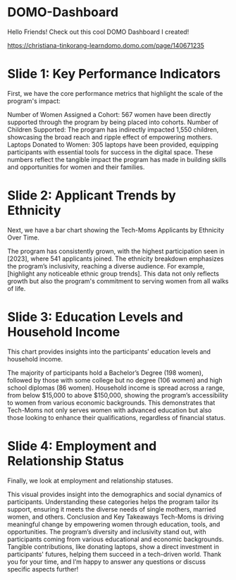 # DOMO-Dashboard
Hello Friends! Check out this cool DOMO Dashboard I created! 

https://christiana-tinkorang-learndomo.domo.com/page/140671235

# Slide 1: Key Performance Indicators

First, we have the core performance metrics that highlight the scale of the program's impact:

Number of Women Assigned a Cohort: 567 women have been directly supported through the program by being placed into cohorts.
Number of Children Supported: The program has indirectly impacted 1,550 children, showcasing the broad reach and ripple effect of empowering mothers.
Laptops Donated to Women: 305 laptops have been provided, equipping participants with essential tools for success in the digital space.
These numbers reflect the tangible impact the program has made in building skills and opportunities for women and their families.

# Slide 2: Applicant Trends by Ethnicity

Next, we have a bar chart showing the Tech-Moms Applicants by Ethnicity Over Time.

The program has consistently grown, with the highest participation seen in [2023], where 541 applicants joined.
The ethnicity breakdown emphasizes the program’s inclusivity, reaching a diverse audience. For example, [highlight any noticeable ethnic group trends].
This data not only reflects growth but also the program's commitment to serving women from all walks of life.

# Slide 3: Education Levels and Household Income

This chart provides insights into the participants’ education levels and household income.

The majority of participants hold a Bachelor’s Degree (198 women), followed by those with some college but no degree (106 women) and high school diplomas (86 women).
Household income is spread across a range, from below $15,000 to above $150,000, showing the program’s accessibility to women from various economic backgrounds.
This demonstrates that Tech-Moms not only serves women with advanced education but also those looking to enhance their qualifications, regardless of financial status.

# Slide 4: Employment and Relationship Status

Finally, we look at employment and relationship statuses.

This visual provides insight into the demographics and social dynamics of participants.
Understanding these categories helps the program tailor its support, ensuring it meets the diverse needs of single mothers, married women, and others.
Conclusion and Key Takeaways
Tech-Moms is driving meaningful change by empowering women through education, tools, and opportunities.
The program’s diversity and inclusivity stand out, with participants coming from various educational and economic backgrounds.
Tangible contributions, like donating laptops, show a direct investment in participants' futures, helping them succeed in a tech-driven world.
Thank you for your time, and I’m happy to answer any questions or discuss specific aspects further!






